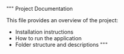 """
Project Documentation

This file provides an overview of the project:
- Installation instructions
- How to run the application
- Folder structure and descriptions
"""
